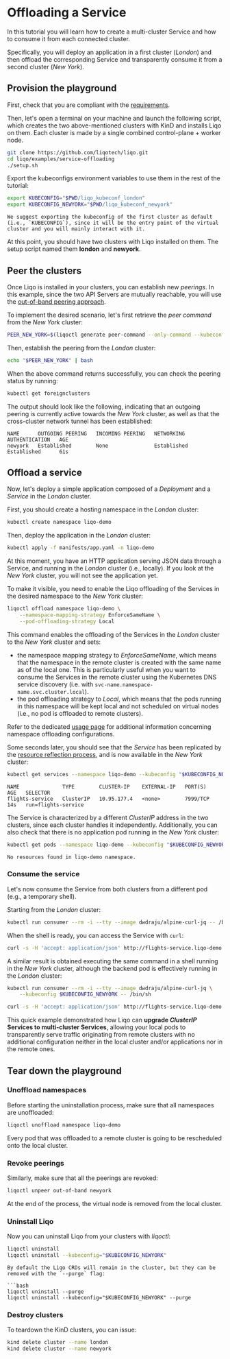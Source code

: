 # Offloading a Service

In this tutorial you will learn how to create a multi-cluster Service and how to consume it from each connected cluster.

Specifically, you will deploy an application in a first cluster (*London*) and then offload the corresponding Service and transparently consume it from a second cluster (*New York*).

## Provision the playground

First, check that you are compliant with the [requirements](/examples/requirements.md).

Then, let's open a terminal on your machine and launch the following script, which creates the two above-mentioned clusters with KinD and installs Liqo on them.
Each cluster is made by a single combined control-plane + worker node.

```bash
git clone https://github.com/liqotech/liqo.git
cd liqo/examples/service-offloading
./setup.sh
```

Export the kubeconfigs environment variables to use them in the rest of the tutorial:

```bash
export KUBECONFIG="$PWD/liqo_kubeconf_london"
export KUBECONFIG_NEWYORK="$PWD/liqo_kubeconf_newyork"
```

```{admonition} Note
We suggest exporting the kubeconfig of the first cluster as default (i.e., `KUBECONFIG`), since it will be the entry point of the virtual cluster and you will mainly interact with it.
```

At this point, you should have two clusters with Liqo installed on them.
The setup script named them **london** and **newyork**.

## Peer the clusters

Once Liqo is installed in your clusters, you can establish new *peerings*.
In this example, since the two API Servers are mutually reachable, you will use the [out-of-band peering approach](FeaturesPeeringOutOfBandControlPlane).

To implement the desired scenario, let's first retrieve the *peer command* from the *New York* cluster:

```bash
PEER_NEW_YORK=$(liqoctl generate peer-command --only-command --kubeconfig $KUBECONFIG_NEWYORK)
```

Then, establish the peering from the *London* cluster:

```bash
echo "$PEER_NEW_YORK" | bash
```

When the above command returns successfully, you can check the peering status by running:

```bash
kubectl get foreignclusters
```

The output should look like the following, indicating that an outgoing peering is currently active towards the *New York* cluster, as well as that the cross-cluster network tunnel has been established:

```text
NAME      OUTGOING PEERING   INCOMING PEERING   NETWORKING    AUTHENTICATION   AGE
newyork   Established        None               Established   Established      61s
```

## Offload a service

Now, let's deploy a simple application composed of a *Deployment* and a *Service* in the *London* cluster.

First, you should create a hosting namespace in the *London* cluster:

```bash
kubectl create namespace liqo-demo
```

Then, deploy the application in the *London* cluster:

```bash
kubectl apply -f manifests/app.yaml -n liqo-demo
```

At this moment, you have an HTTP application serving JSON data through a Service, and running in the *London* cluster (i.e., locally).
If you look at the *New York* cluster, you will not see the application yet.

To make it visible, you need to enable the Liqo offloading of the Services in the desired namespace to the *New York* cluster:

```bash
liqoctl offload namespace liqo-demo \
    --namespace-mapping-strategy EnforceSameName \
    --pod-offloading-strategy Local
```

This command enables the offloading of the Services in the *London* cluster to the *New York* cluster and sets:

* the namespace mapping strategy to *EnforceSameName*, which means that the namespace in the remote cluster is created with the same name as of the local one.
This is particularly useful when you want to consume the Services in the remote cluster using the Kubernetes DNS service discovery (i.e. with `svc-name.namespace-name.svc.cluster.local`).
* the pod offloading strategy to *Local*, which means that the pods running in this namespace will be kept local and not scheduled on virtual nodes (i.e., no pod is offloaded to remote clusters).

Refer to the dedicated [usage page](/usage/namespace-offloading.md) for additional information concerning namespace offloading configurations.

Some seconds later, you should see that the *Service* has been replicated by the [resource reflection process](FeatureResourceReflection), and is now available in the *New York* cluster:

```bash
kubectl get services --namespace liqo-demo --kubeconfig "$KUBECONFIG_NEWYORK"
```

```text
NAME              TYPE        CLUSTER-IP    EXTERNAL-IP   PORT(S)    AGE   SELECTOR
flights-service   ClusterIP   10.95.177.4   <none>        7999/TCP   14s   run=flights-service
```

The Service is characterized by a different *ClusterIP* address in the two clusters, since each cluster handles it independently.
Additionally, you can also check that there is no application pod running in the *New York* cluster:

```bash
kubectl get pods --namespace liqo-demo --kubeconfig "$KUBECONFIG_NEWYORK"
```

```text
No resources found in liqo-demo namespace.
```

### Consume the service

Let's now consume the Service from both clusters from a different pod (e.g., a temporary shell).

Starting from the *London* cluster:

```bash
kubectl run consumer --rm -i --tty --image dwdraju/alpine-curl-jq -- /bin/sh
```

When the shell is ready, you can access the Service with `curl`:

```bash
curl -s -H 'accept: application/json' http://flights-service.liqo-demo:7999/schedule | jq .
```

A similar result is obtained executing the same command in a shell running in the *New York* cluster, although the backend pod is effectively running in the *London* cluster:

```bash
kubectl run consumer --rm -i --tty --image dwdraju/alpine-curl-jq \
    --kubeconfig $KUBECONFIG_NEWYORK -- /bin/sh
```

```bash
curl -s -H 'accept: application/json' http://flights-service.liqo-demo:7999/schedule | jq .
```

This quick example demonstrated how Liqo can **upgrade *ClusterIP* Services to multi-cluster Services**, allowing your local pods to transparently serve traffic originating from remote clusters with no additional configuration neither in the local cluster and/or applications nor in the remote ones.

## Tear down the playground

### Unoffload namespaces

Before starting the uninstallation process, make sure that all namespaces are unoffloaded:

```bash
liqoctl unoffload namespace liqo-demo
```

Every pod that was offloaded to a remote cluster is going to be rescheduled onto the local cluster.

### Revoke peerings

Similarly, make sure that all the peerings are revoked:

```bash
liqoctl unpeer out-of-band newyork
```

At the end of the process, the virtual node is removed from the local cluster.

### Uninstall Liqo

Now you can uninstall Liqo from your clusters with *liqoctl*:

```bash
liqoctl uninstall
liqoctl uninstall --kubeconfig="$KUBECONFIG_NEWYORK"
```

```{admonition} Purge
By default the Liqo CRDs will remain in the cluster, but they can be removed with the `--purge` flag:

```bash
liqoctl uninstall --purge
liqoctl uninstall --kubeconfig="$KUBECONFIG_NEWYORK" --purge
```

### Destroy clusters

To teardown the KinD clusters, you can issue:

```bash
kind delete cluster --name london
kind delete cluster --name newyork
```
